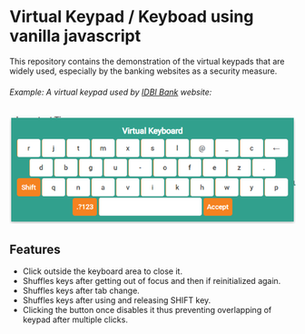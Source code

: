 # Virtual Keypad / Keyboad using vanilla javascript

This repository contains the demonstration of the virtual keypads that are  widely used, especially by the banking websites as a security measure.
###### Example: A virtual keypad used by [IDBI Bank](https://www.idbibank.in/) website:
![the idbi website screenshot](https://github.com/nishant-10/Javascript_Virtual_Keypad/blob/main/images/idbi.png)

## Features
- Click outside the keyboard area to close it.
- Shuffles keys after getting out of focus and then if reinitialized again.
- Shuffles keys after tab change.
- Shuffles keys after using and releasing SHIFT key.
- Clicking the button once disables it thus preventing overlapping of keypad after multiple clicks.

